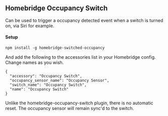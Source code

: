 ## Homebridge Occupancy Switch

Can be used to trigger a occupancy detected event when a switch is turned on, via Siri for example.

#### Setup

`npm install -g homebridge-switched-occupancy`

And add the following to the accessories list in your Homebridge config. Change names as you wish.

```
{
  "accessory": "Occupancy Switch",
  "occupancy_sensor_name": "Occupancy Sensor",
  "switch_name": "Occupancy Switch",
  "name": "Occupancy Switch"
}
```

Unlike the homebridge-occupancy-switch plugin, there is no automatic reset.  The occupancy sensor will remain sync'd to the switch.
